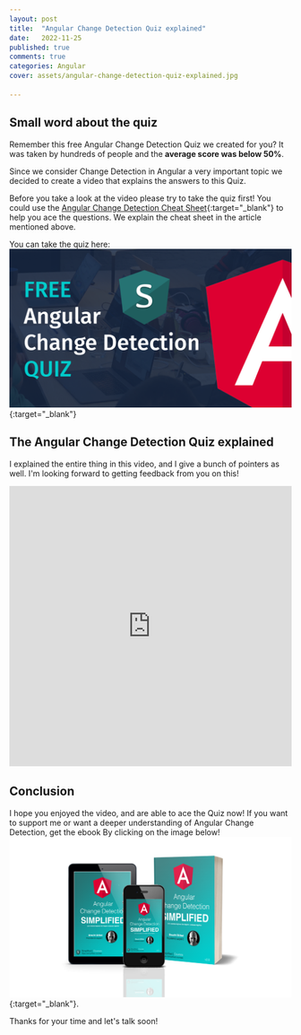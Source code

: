 ```yaml
---
layout: post
title:  "Angular Change Detection Quiz explained"
date:   2022-11-25
published: true
comments: true
categories: Angular 
cover: assets/angular-change-detection-quiz-explained.jpg

---
```


## Small word about the quiz

Remember this free Angular Change Detection Quiz we created for you?
It was taken by hundreds of people and the **average score was below 50%**.

Since we consider Change Detection in Angular a very important topic we decided to create a video that explains
the answers to this Quiz.

Before you take a look at the video please try to take the quiz first! You could use the
[Angular Change Detection Cheat Sheet](https://blog.simplified.courses/angular-change-detection-cheat-sheet-explained/){:target="_blank"} to help you ace the questions.
We explain the cheat sheet in the article mentioned above.

You can take the quiz here:
[![Change Detection Quiz](/assets/cd-quiz.png)](https://www.simplified.courses/angular-change-detection-quiz){:target="_blank"}

## The Angular Change Detection Quiz explained

I explained the entire thing in this video, and I give a bunch of pointers as well.
I'm looking forward to getting feedback from you on this!

<iframe width="100%" height="500" src="https://www.youtube.com/embed/W7JgNdSLFWs" title="YouTube video player" frameborder="0" allow="accelerometer; autoplay; clipboard-write; encrypted-media; gyroscope; picture-in-picture" allowfullscreen></iframe>


## Conclusion

I hope you enjoyed the video, and are able to ace the Quiz now! If you want to support me
or want a deeper understanding of Angular Change Detection, get the ebook By clicking on the image below!
[![](/assets/angular-change-detection-cheat-sheet-explained/ebook.png)](https://www.simplified.courses/angular-change-detection-simplified-e-book){:target="_blank"}.

Thanks for your time and let's talk soon!
